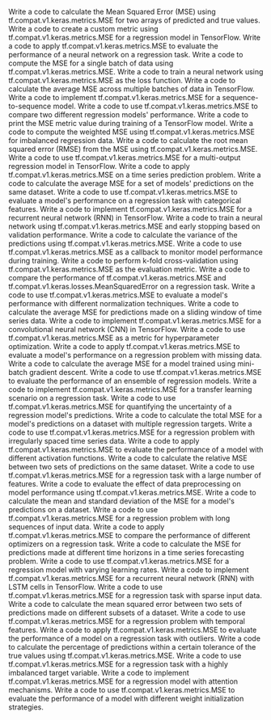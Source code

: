 Write a code to calculate the Mean Squared Error (MSE) using tf.compat.v1.keras.metrics.MSE for two arrays of predicted and true values.
Write a code to create a custom metric using tf.compat.v1.keras.metrics.MSE for a regression model in TensorFlow.
Write a code to apply tf.compat.v1.keras.metrics.MSE to evaluate the performance of a neural network on a regression task.
Write a code to compute the MSE for a single batch of data using tf.compat.v1.keras.metrics.MSE.
Write a code to train a neural network using tf.compat.v1.keras.metrics.MSE as the loss function.
Write a code to calculate the average MSE across multiple batches of data in TensorFlow.
Write a code to implement tf.compat.v1.keras.metrics.MSE for a sequence-to-sequence model.
Write a code to use tf.compat.v1.keras.metrics.MSE to compare two different regression models' performance.
Write a code to print the MSE metric value during training of a TensorFlow model.
Write a code to compute the weighted MSE using tf.compat.v1.keras.metrics.MSE for imbalanced regression data.
Write a code to calculate the root mean squared error (RMSE) from the MSE using tf.compat.v1.keras.metrics.MSE.
Write a code to use tf.compat.v1.keras.metrics.MSE for a multi-output regression model in TensorFlow.
Write a code to apply tf.compat.v1.keras.metrics.MSE on a time series prediction problem.
Write a code to calculate the average MSE for a set of models' predictions on the same dataset.
Write a code to use tf.compat.v1.keras.metrics.MSE to evaluate a model's performance on a regression task with categorical features.
Write a code to implement tf.compat.v1.keras.metrics.MSE for a recurrent neural network (RNN) in TensorFlow.
Write a code to train a neural network using tf.compat.v1.keras.metrics.MSE and early stopping based on validation performance.
Write a code to calculate the variance of the predictions using tf.compat.v1.keras.metrics.MSE.
Write a code to use tf.compat.v1.keras.metrics.MSE as a callback to monitor model performance during training.
Write a code to perform k-fold cross-validation using tf.compat.v1.keras.metrics.MSE as the evaluation metric.
Write a code to compare the performance of tf.compat.v1.keras.metrics.MSE and tf.compat.v1.keras.losses.MeanSquaredError on a regression task.
Write a code to use tf.compat.v1.keras.metrics.MSE to evaluate a model's performance with different normalization techniques.
Write a code to calculate the average MSE for predictions made on a sliding window of time series data.
Write a code to implement tf.compat.v1.keras.metrics.MSE for a convolutional neural network (CNN) in TensorFlow.
Write a code to use tf.compat.v1.keras.metrics.MSE as a metric for hyperparameter optimization.
Write a code to apply tf.compat.v1.keras.metrics.MSE to evaluate a model's performance on a regression problem with missing data.
Write a code to calculate the average MSE for a model trained using mini-batch gradient descent.
Write a code to use tf.compat.v1.keras.metrics.MSE to evaluate the performance of an ensemble of regression models.
Write a code to implement tf.compat.v1.keras.metrics.MSE for a transfer learning scenario on a regression task.
Write a code to use tf.compat.v1.keras.metrics.MSE for quantifying the uncertainty of a regression model's predictions.
Write a code to calculate the total MSE for a model's predictions on a dataset with multiple regression targets.
Write a code to use tf.compat.v1.keras.metrics.MSE for a regression problem with irregularly spaced time series data.
Write a code to apply tf.compat.v1.keras.metrics.MSE to evaluate the performance of a model with different activation functions.
Write a code to calculate the relative MSE between two sets of predictions on the same dataset.
Write a code to use tf.compat.v1.keras.metrics.MSE for a regression task with a large number of features.
Write a code to evaluate the effect of data preprocessing on model performance using tf.compat.v1.keras.metrics.MSE.
Write a code to calculate the mean and standard deviation of the MSE for a model's predictions on a dataset.
Write a code to use tf.compat.v1.keras.metrics.MSE for a regression problem with long sequences of input data.
Write a code to apply tf.compat.v1.keras.metrics.MSE to compare the performance of different optimizers on a regression task.
Write a code to calculate the MSE for predictions made at different time horizons in a time series forecasting problem.
Write a code to use tf.compat.v1.keras.metrics.MSE for a regression model with varying learning rates.
Write a code to implement tf.compat.v1.keras.metrics.MSE for a recurrent neural network (RNN) with LSTM cells in TensorFlow.
Write a code to use tf.compat.v1.keras.metrics.MSE for a regression task with sparse input data.
Write a code to calculate the mean squared error between two sets of predictions made on different subsets of a dataset.
Write a code to use tf.compat.v1.keras.metrics.MSE for a regression problem with temporal features.
Write a code to apply tf.compat.v1.keras.metrics.MSE to evaluate the performance of a model on a regression task with outliers.
Write a code to calculate the percentage of predictions within a certain tolerance of the true values using tf.compat.v1.keras.metrics.MSE.
Write a code to use tf.compat.v1.keras.metrics.MSE for a regression task with a highly imbalanced target variable.
Write a code to implement tf.compat.v1.keras.metrics.MSE for a regression model with attention mechanisms.
Write a code to use tf.compat.v1.keras.metrics.MSE to evaluate the performance of a model with different weight initialization strategies.